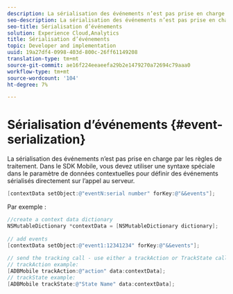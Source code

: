 ```yaml
---
description: La sérialisation des événements n’est pas prise en charge par les règles de traitement. Dans le SDK Mobile, vous devez utiliser une syntaxe spéciale dans le paramètre de données contextuelles pour définir des événements sérialisés directement sur l’appel au serveur.
seo-description: La sérialisation des événements n’est pas prise en charge par les règles de traitement. Dans le SDK Mobile, vous devez utiliser une syntaxe spéciale dans le paramètre de données contextuelles pour définir des événements sérialisés directement sur l’appel au serveur.
seo-title: Sérialisation d’événements
solution: Experience Cloud,Analytics
title: Sérialisation d’événements
topic: Developer and implementation
uuid: 19a27df4-0998-403d-800c-26ff61149208
translation-type: tm+mt
source-git-commit: ae16f224eeaeefa29b2e1479270a72694c79aaa0
workflow-type: tm+mt
source-wordcount: '104'
ht-degree: 7%

---
```



# Sérialisation d’événements {#event-serialization}

La sérialisation des événements n’est pas prise en charge par les règles de traitement. Dans le SDK Mobile, vous devez utiliser une syntaxe spéciale dans le paramètre de données contextuelles pour définir des événements sérialisés directement sur l’appel au serveur.

```objective-c
[contextData setObject:@"eventN:serial number" forKey:@"&&events"];
```

Par exemple :

```objective-c
//create a context data dictionary 
NSMutableDictionary *contextData = [NSMutableDictionary dictionary]; 
 
// add events 
[contextData setObject:@"event1:12341234" forKey:@"&&events"]; 
 
// send the tracking call - use either a trackAction or TrackState call. 
// trackAction example: 
[ADBMobile trackAction:@"action" data:contextData]; 
// trackState example: 
[ADBMobile trackState:@"State Name" data:contextData]; 
```

